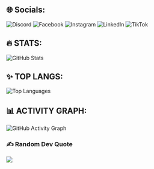 
## 🌐 Socials:
![Discord](https://img.shields.io/badge/Discord-%237289DA.svg?logo=discord&logoColor=white) ![Facebook](https://img.shields.io/badge/Facebook-%231877F2.svg?logo=Facebook&logoColor=white) ![Instagram](https://img.shields.io/badge/Instagram-%23E4405F.svg?logo=Instagram&logoColor=white) ![LinkedIn](https://img.shields.io/badge/LinkedIn-%230077B5.svg?logo=linkedin&logoColor=white) ![TikTok](https://img.shields.io/badge/TikTok-%23000000.svg?logo=TikTok&logoColor=white)

## 🔥 STATS:
![GitHub Stats](https://github-readme-stats.vercel.app/api?username=pasta-lover69&show_icons=true&theme=synthwave)

## ✨ TOP LANGS:
![Top Languages](https://github-readme-stats.vercel.app/api/top-langs?username=pasta-lover69&show_icons=true&locale=en&layout=compact&theme=synthwave)

## 📊 ACTIVITY GRAPH:
![GitHub Activity Graph](https://github-readme-activity-graph.vercel.app/graph?username=pasta-lover69&theme=github-compact&theme=synthwave)

### ✍️ Random Dev Quote
![](https://quotes-github-readme.vercel.app/api?type=horizontal&theme=radical)

